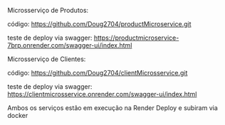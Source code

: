 Microsserviço de Produtos:

código: https://github.com/Doug2704/productMicroservice.git

teste de deploy via swagger: https://productmicroservice-7brp.onrender.com/swagger-ui/index.html

Microsserviço de Clientes:

código: https://github.com/Doug2704/clientMicrosservice.git

teste de deploy via swagger: https://clientmicrosservice.onrender.com/swagger-ui/index.html

Ambos os serviços estão em execução na Render Deploy e subiram via docker

